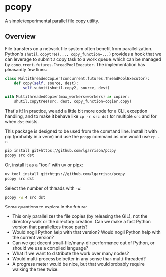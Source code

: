 # pcopy

A simple/experimental parallel file copy utility.

## Overview

File transfers on a network file system often benefit from parallelization. Python's `shutil.copytree(..., copy_function=...)` provides a hook that we can leverage to submit a copy task to a work queue, which can be managed by `concurrent.futures.ThreadPoolExecutor`. The implementation has pleasantly few lines:

```python
class MultithreadedCopier(concurrent.futures.ThreadPoolExecutor):
    def copy(self, source, dest):
        self.submit(shutil.copy2, source, dest)

with MultithreadedCopier(max_workers=workers) as copier:
    shutil.copytree(src, dest, copy_function=copier.copy)
```

That's it! In practice, we add a little bit more code for a CLI, exception handling, and to make it behave like `cp -r src dst` for multiple `src` and for when `dst` exists.

This package is designed to be used from the command line. Install it with pip (probably in a venv) and use the `pcopy` command as one would use `cp -r`:

```bash
pip install git+https://github.com/lgarrison/pcopy
pcopy src dst
```

Or, install it as a "tool" with uv or pipx:

```bash
uv tool install git+https://github.com/lgarrison/pcopy
pcopy src dst
```

Select the number of threads with `-w`:
```bash
pcopy -w 4 src dst
```

Some questions to explore in the future:
- This only parallelizes the file copies (by releasing the GIL), not the directory walk or the directory creation. Can we make a fast Python version that parallelizes those parts?
- Would nogil Python help with that version? Would nogil Python help with the current version?
- Can we get decent small-file/many-dir performance out of Python, or should we use a compiled language?
- What if we want to distribute the work over many nodes?
- Would multi-process be better in any sense than multi-threaded?
- A progress meter would be nice, but that would probably require walking the tree twice.
